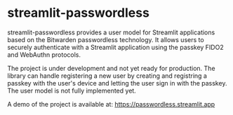 # streamlit-passwordless

streamlit-passwordless provides a user model for Streamlit applications based on the Bitwarden
passwordless technology. It allows users to securely authenticate with a Streamlit application
using the passkey FIDO2 and WebAuthn protocols.

The project is under development and not yet ready for production. The library can handle
registering a new user by creating and registring a passkey with the user's device and
letting the user sign in with the passkey. The user model is not fully implemented yet.

A demo of the project is available at: https://passwordless.streamlit.app

